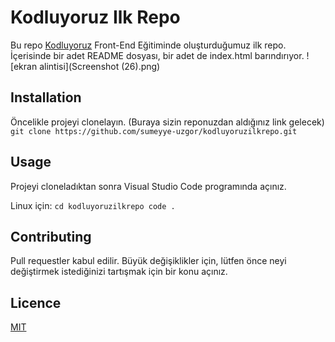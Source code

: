 # Kodluyoruz Ilk Repo
Bu repo [Kodluyoruz](https://www.kodluyoruz.org/) Front-End Eğitiminde oluşturduğumuz ilk repo. İçerisinde bir adet README dosyası, bir adet de index.html barındırıyor.
![ekran alintisi](Screenshot (26).png)
## Installation
Öncelikle projeyi clonelayın. (Buraya sizin reponuzdan aldığınız link gelecek)
`git clone https://github.com/sumeyye-uzgor/kodluyoruzilkrepo.git`
## Usage
Projeyi cloneladıktan sonra Visual Studio Code programında açınız.

Linux için:
`cd kodluyoruzilkrepo
code .
`
## Contributing
Pull requestler kabul edilir. Büyük değişiklikler için, lütfen önce neyi değiştirmek istediğinizi tartışmak için bir konu açınız.

## Licence
[MIT](https://choosealicense.com/licenses/mit/)